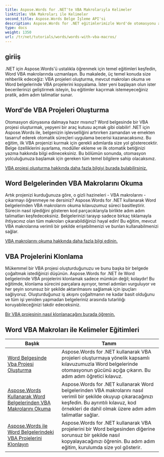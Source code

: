 ```yaml
---
title: Aspose.Words for .NET'te VBA Makrolarıyla Kelimeler
linktitle: VBA Makroları ile Kelimeler
second_title: Aspose.Words Belge İşleme API'si
description: Aspose.Words for .NET eğitimlerimizle Word'de otomasyonu açığa çıkarın. Word belgelerinde VBA makrolarını verimli bir şekilde oluşturun, okuyun ve kopyalayın.
type: docs
weight: 1350
url: /tr/net/tutorials/words/words-with-vba-macros/
---
```

## giriiş

.NET için Aspose.Words'ü ustalıkla öğrenmek için temel eğitimleri keşfedin, Word VBA makrolarında uzmanlaşın. Bu makalede, üç temel konuda size rehberlik edeceğiz: VBA projeleri oluşturma, mevcut makroları okuma ve Word belgelerinde VBA projelerini kopyalama. İster yeni başlayan olun ister becerilerinizi geliştirmek isteyin, bu eğitimler kaçırmak istemeyeceğiniz pratik, adım adım talimatlar sunar. 

## Word'de VBA Projeleri Oluşturma

Otomasyon dünyasına dalmaya hazır mısınız? Word belgesinde bir VBA projesi oluşturmak, yepyeni bir araç kutusu açmak gibi olabilir! .NET için Aspose.Words ile, belgenizin işlevselliğini artırırken zamandan ve emekten tasarruf ederek otomatik süreçleri uygulama becerisi kazanacaksınız. Bu eğitim, ilk VBA projenizi kurmak için gerekli adımlarda size yol gösterecektir. Belge özelliklerini ayarlama, modüller ekleme ve ilk otomatik betiğinizi yazma hakkında bilgi edineceksiniz. Bu bölümün sonunda, otomasyon yolculuğunuza başlamak için gereken tüm temel bilgilere sahip olacaksınız. 

[VBA projesi oluşturma hakkında daha fazla bilgiyi burada bulabilirsiniz.](./creating-vba-project/)

## Word Belgelerinden VBA Makrolarını Okuma

Artık projenizi kurduğunuza göre, o gizli hazineleri - VBA makrolarını - çıkarmayı öğrenmeye ne dersiniz? Aspose.Words for .NET kullanarak Word belgelerinden VBA makrolarını okuma kılavuzumuz süreci basitleştirir. Sürecin nasıl işlediğini gösteren kod parçacıklarıyla birlikte adım adım talimatları keşfedeceksiniz. Belgelerinizi tarayıp sadece birkaç tıklamayla ihtiyacınız olan tüm makroları çıkarabildiğinizi hayal edin! Bu eğitim, mevcut VBA makrolarına verimli bir şekilde erişebilmenizi ve bunları kullanabilmenizi sağlar. 

[VBA makrolarını okuma hakkında daha fazla bilgi edinin.](./reading-vba-macros-word-document/)

## VBA Projelerini Klonlama

Mükemmel bir VBA projesi oluşturduğunuzu ve bunu başka bir belgede çoğaltmak istediğinizi düşünün. Aspose.Words for .NET ile Word belgelerinde VBA projelerini klonlamak sadece mümkün değil; kolaydır! Bu eğitimde, klonlama sürecini parçalara ayırıyor, temel adımları vurguluyor ve her şeyin sorunsuz bir şekilde aktarılmasını sağlamak için ipuçları sağlıyoruz. Oluşturduğunuz iş akışını çoğaltmanın ne kadar basit olduğunu ve tüm işi yeniden yapmadan belgeleriniz arasında tutarlılığı koruyabileceğinizi takdir edeceksiniz. 

[Bir VBA projesinin nasıl klonlanacağını burada öğrenin.](./clone-vba-project-word-document/)

 ## Word VBA Makroları ile Kelimeler Eğitimleri
| Başlık | Tanım |
| --- | --- |
| [Word Belgesinde Vba Projesi Oluşturma](./creating-vba-project/) | Aspose.Words for .NET kullanarak VBA projeleri oluşturmaya yönelik kapsamlı kılavuzumuzla Word belgelerinde otomasyonun gücünü açığa çıkarın. Bu adım adım öğretici kılavuz. |
| [Aspose.Words Kullanarak Word Belgelerinden VBA Makrolarını Okuma](./reading-vba-macros-word-document/) | Aspose.Words for .NET kullanarak Word belgelerinden VBA makrolarını nasıl verimli bir şekilde okuyup çıkaracağınızı keşfedin. Bu ayrıntılı kılavuz, kod örnekleri de dahil olmak üzere adım adım talimatlar sağlar. |
| [Aspose.Words ile Word Belgelerindeki VBA Projelerini Klonlayın](./clone-vba-project-word-document/) | Aspose.Words for .NET kullanarak VBA projelerini bir Word belgesinden diğerine sorunsuz bir şekilde nasıl kopyalayacağınızı öğrenin. Bu adım adım eğitim, kurulumda size yol gösterir. |
